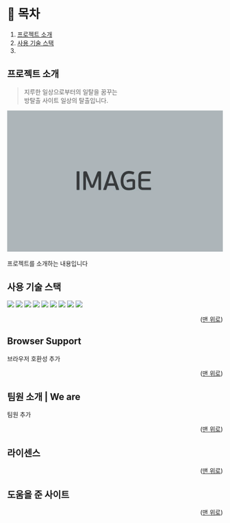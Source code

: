 <a name="Top"></a>

# 📑 목차

1. [프로젝트 소개](#-프로젝트-소개)
2. [사용 기술 스택](#-사용-기술-스택)
3.

## 프로젝트 소개

> 지루한 일상으로부터의 일탈을 꿈꾸는 <br/>
> 방탈출 사이트 일상의 탈출입니다.

![](./src/asset/test-img.webp)

프로젝트를 소개하는 내용입니다

## 사용 기술 스택

<img src="https://img.shields.io/badge/React-18.2.0-61DAFB?style=for-the-badge&logo=React&logoColor=white">
<img src="https://img.shields.io/badge/styled_components-4.4.2-DB7093?style=for-the-badge&logo=styled-components&logoColor=white"> 
<img src="https://img.shields.io/badge/Axios-1.1.3-5A29E4?style=for-the-badge&logo=Axios&logoColor=white"> 
<img src="https://img.shields.io/badge/React_Query-4.14.5-FF4154?style=for-the-badge&logo=React-Query&logoColor=white"> 
<img src="https://img.shields.io/badge/React_Hook_Form-7.39.1-EC5990?style=for-the-badge&logo=React-Hook-Form&logoColor=white"> 
<img src="https://img.shields.io/badge/date_fns-2.29.3-5F0733?style=for-the-badge&logo=date_fns&logoColor=white"> 
<img src="https://img.shields.io/badge/nivo-0.80.0-FF6A51?style=for-the-badge&logo=nivo&logoColor=white">
<img src="https://img.shields.io/badge/React_Router_Dom-6.4.3-CA4245?style=for-the-badge&logo=React-Router&logoColor=white">
<img src="https://img.shields.io/badge/yup-0.32.11-6048C3?style=for-the-badge&logo=yup&logoColor=white">

<p align="right">(<a href="#Top">맨 위로</a>)</p>

## Browser Support

브라우저 호환성 추가

<p align="right">(<a href="#Top">맨 위로</a>)</p>

## 팀원 소개 | We are

팀원 추가

<p align="right">(<a href="#Top">맨 위로</a>)</p>

## 라이센스

<p align="right">(<a href="#Top">맨 위로</a>)</p>

## 도움을 준 사이트

<p align="right">(<a href="#Top">맨 위로</a>)</p>
